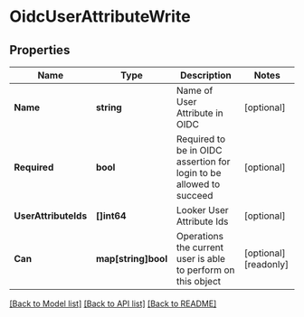# OidcUserAttributeWrite

## Properties

Name | Type | Description | Notes
------------ | ------------- | ------------- | -------------
**Name** | **string** | Name of User Attribute in OIDC | [optional] 
**Required** | **bool** | Required to be in OIDC assertion for login to be allowed to succeed | [optional] 
**UserAttributeIds** | **[]int64** | Looker User Attribute Ids | [optional] 
**Can** | **map[string]bool** | Operations the current user is able to perform on this object | [optional] [readonly] 

[[Back to Model list]](../README.md#documentation-for-models) [[Back to API list]](../README.md#documentation-for-api-endpoints) [[Back to README]](../README.md)


